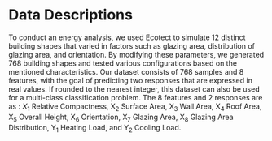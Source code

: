 # Data Descriptions

To conduct an energy analysis, we used Ecotect to simulate 12 distinct building shapes that varied in factors such as glazing area, distribution of glazing area, and orientation. By modifying these parameters, we generated 768 building shapes and tested various configurations based on the mentioned characteristics. Our dataset consists of 768 samples and 8 features, with the goal of predicting two responses that are expressed in real values. If rounded to the nearest integer, this dataset can also be used for a multi-class classification problem. The 8 features and 2 responses are as : _X_<sub>1</sub> Relative Compactness, X<sub>2</sub> Surface Area, X<sub>3</sub> Wall Area, X<sub>4</sub> Roof Area, X<sub>5</sub> Overall Height, X<sub>6</sub> Orientation, X<sub>7</sub> Glazing Area, X<sub>8</sub> Glazing Area Distribution, Y<sub>1</sub> Heating Load, and Y<sub>2</sub> Cooling Load.
